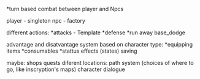 *turn based combat between player and Npcs

player - singleton
npc - factory

different actions:
    *attacks - Template
    *defense
    *run away
    base_dodge

advantage and disatvantage system based on character type:
*equipping items
*consumables
*stattus effects (states)
saving

maybe:
    shops
    quests
    diferent locations:
        path system (choices of where to go, like inscryption's maps)
    character dialogue
